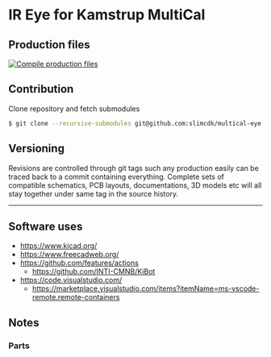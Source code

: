 # IR Eye for Kamstrup MultiCal



## Production files

[![Compile production files](https://github.com/slimcdk/multical-eye/actions/workflows/compile-production-files.yml/badge.svg)](https://github.com/slimcdk/multical-eye/actions/workflows/compile-production-files.yml)

## Contribution

Clone repository and fetch submodules

```bash
$ git clone --recursive-submodules git@github.com:slimcdk/multical-eye.git
```

## Versioning

Revisions are controlled through git tags such any production easily can be traced back to a commit containing everything. Complete sets of compatible schematics, PCB layouts, documentations, 3D models etc will all stay together under same tag in the source history.

---

## Software uses

* https://www.kicad.org/
* https://www.freecadweb.org/
* https://github.com/features/actions
  * https://github.com/INTI-CMNB/KiBot
* https://code.visualstudio.com/
  * https://marketplace.visualstudio.com/items?itemName=ms-vscode-remote.remote-containers

## Notes

### Parts
